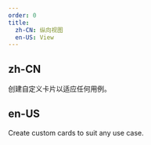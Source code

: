 ```yaml
---
order: 0
title:
  zh-CN: 纵向视图
  en-US: View
---
```


## zh-CN

创建自定义卡片以适应任何用例。

## en-US

Create custom cards to suit any use case.
